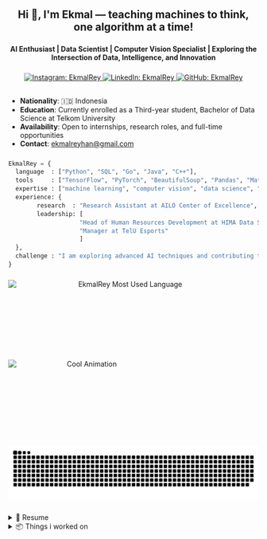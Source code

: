 <h2 align="center">Hi 👋, I'm Ekmal — teaching machines to think, one algorithm at a time!</h2>

###

<h4 align="center">AI Enthusiast | Data Scientist | Computer Vision Specialist | Exploring the Intersection of Data, Intelligence, and Innovation</h4>

###

<div align="center">

  <a href="https://instagram.com/EkmalRey" target="_blank">
    <img src="https://img.shields.io/badge/Instagram-E4405F?style=for-the-badge&logo=instagram&logoColor=white" alt="Instagram: EkmalRey">
  </a>
  <a href="https://www.linkedin.com/in/ekmalrey/" target="_blank">
    <img src="https://img.shields.io/badge/LinkedIn-0077B5?style=for-the-badge&logo=linkedin&logoColor=white" alt="LinkedIn: EkmalRey">
  </a>
  <a href="https://github.com/EkmalRey" target="_blank">
    <img src="https://img.shields.io/badge/GitHub-100000?style=for-the-badge&logo=github&logoColor=white" alt="GitHub: EkmalRey">
  </a>

</div>

##

- **Nationality**: 🇮🇩 Indonesia
- **Education**: Currently enrolled as a Third-year student, Bachelor of Data Science at Telkom University
- **Availability**: Open to internships, research roles, and full-time opportunities
- **Contact**: [ekmalreyhan@gmail.com](mailto:ekmalreyhan@gmail.com)

###

```python
EkmalRey = {
  language  : ["Python", "SQL", "Go", "Java", "C++"],
  tools     : ["TensorFlow", "PyTorch", "BeautifulSoup", "Pandas", "Matplotlib", "Numpy", ],
  expertise : ["machine learning", "computer vision", "data science", "data analytics", "web scraping"],
  experience: {
        research  : "Research Assistant at AILO Center of Excellence",
        leadership: [
                    "Head of Human Resources Development at HIMA Data Science Telkom University",
                    "Manager at TelU Esports"
                    ]
  },
  challenge : "I am exploring advanced AI techniques and contributing to real-world data science projects!"
}
```

###

<div align="center" style="display: flex; flex-wrap: wrap; justify-content: space-between; align-items: center; gap: 10px;">
  <img 
    src="https://github-readme-stats.vercel.app/api/top-langs?username=ekmalrey&locale=en&layout=compact&card_width=400&langs_count=5&theme=transparent&hide_border=true" 
    height="150" 
    alt="EkmalRey Most Used Language" 
    style="flex: 1; min-width: 300px; max-width: 475px" 
  />
  <img 
    src="https://i.imgflip.com/9g1lz9.gif" 
    height="150" 
    alt="Cool Animation" 
    style="flex: 1; min-width: 300px; max-width: 320px" 
  />
</div>

###

<div align="center">
  <picture>
    <source 
      media="(prefers-color-scheme: dark)" 
      srcset="https://raw.githubusercontent.com/ekmalrey/ekmalrey/output/github-snake-dark.svg" 
    />
    <source 
      media="(prefers-color-scheme: light)" 
      srcset="https://raw.githubusercontent.com/ekmalrey/ekmalrey/output/github-snake.svg" 
    />
    <img 
      alt="github-snake" 
      src="https://raw.githubusercontent.com/ekmalrey/ekmalrey/output/github-snake.svg" 
      style="max-width: 100%; height: auto;" 
    />
  </picture>
</div>


###

<details>
  <summary>📃 Resume</summary>
</details>

<details>
  <summary>📦 Things i worked on </summary>

  | Name                 | A short summary                              | Stars   |
  | -------------------- | -------------------------------------------- | ------- |
  | [ImgClassificationPipeline](https://github.com/EkmalRey/ImgClassificationPipeline) | Complete CNN pipeline for image classification with TensorFlow and Keras, covering data preparation, model development, training, evaluation, and performance visualization. | ![GitHub Repo stars](https://img.shields.io/github/stars/EkmalRey/ImgClassificationPipeline) |
  | [BackendInventoryBarang](https://github.com/Farrellhrs/BackendInventoryBarang) | Modular backend application for warehouse data management, built with Spark Java REST API, featuring separate layers for routes, database connections, and business logic. | ![GitHub Repo stars](https://img.shields.io/github/stars/Farrellhrs/BackendInventoryBarang) |
  <!-- | a | a | a | -->

</details>
